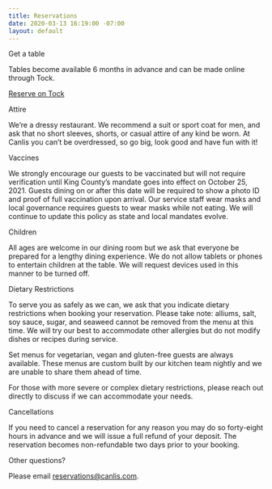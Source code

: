 ```yaml
---
title: Reservations
date: 2020-03-13 16:19:00 -07:00
layout: default
---
```


<p class="Caption">Get a table</p>

<p class="mb0 pb0">Tables become available 6 months in advance and can be made online through Tock. </p>
<p class="mt3 mb2 pb0"><a class="Button NoLine Caption" href="https://www.exploretock.com/canlis/" target="_blank">Reserve on Tock</a></p>

<p class="Caption mt4">Attire</p>

<p class="mb0 pb0">We’re a dressy restaurant. We recommend a suit or sport coat for men, and ask that no short sleeves, shorts, or casual attire of any kind be worn. At Canlis you can’t be overdressed, so go big, look good and have fun with it!</p>

<div class="Caption mb4 mt4">Vaccines</div>
<p class="mb0 pb0">We strongly encourage our guests to be vaccinated but will not require verification until King County’s mandate goes into effect on October 25, 2021. Guests dining on or after this date will be required to show a photo ID and proof of full vaccination upon arrival. Our service staff wear masks and local governance requires guests to wear masks while not eating. We will continue to update this policy as state and local mandates evolve.</p>

<div class="Caption mb4 mt4">Children</div>
<p class="mb0 pb0">All ages are welcome in our dining room but we ask that everyone be prepared for a lengthy dining experience. We do not allow tablets or phones to entertain children at the table. We will request devices used in this manner to be turned off. </p>

<div class="Caption mb4 mt4">Dietary Restrictions</div>
<p class="mb2 pb0">To serve you as safely as we can, we ask that you indicate dietary restrictions when booking your reservation. Please take note: alliums, salt, soy sauce, sugar, and seaweed cannot be removed from the menu at this time. We will try our best to accommodate other allergies but do not modify dishes or recipes during service. </p>
<p class="mb2 pb0">Set menus for vegetarian, vegan and gluten-free guests are always available. These menus are custom built by our kitchen team nightly and we are unable to share them ahead of time.</p>
<p class="mb0 pb0">For those with more severe or complex dietary restrictions, please reach out directly to discuss if we can accommodate your needs.</p>

<div class="Caption mb4 mt4">Cancellations</div>
<p class="mb0 pb0">If you need to cancel a reservation for any reason you may do so forty-eight hours in advance and we will issue a full refund of your deposit. The reservation becomes non-refundable two days prior to your booking.</p>

<div class="Caption mb4 mt4">Other questions?</div>

Please email [reservations@canlis.com](mailto:reservations@canlis.com).
